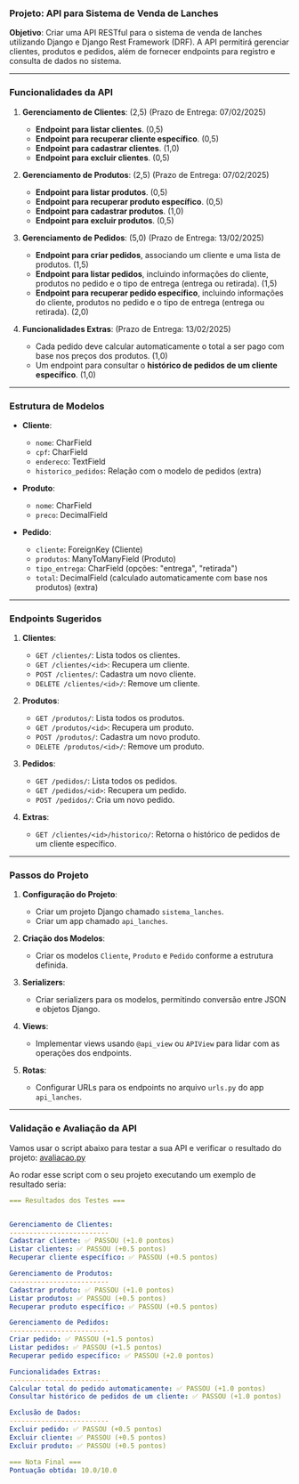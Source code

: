 ### Projeto: API para Sistema de Venda de Lanches

**Objetivo**: Criar uma API RESTful para o sistema de venda de lanches utilizando Django e Django Rest Framework (DRF). A API permitirá gerenciar clientes, produtos e pedidos, além de fornecer endpoints para registro e consulta de dados no sistema.

---

### Funcionalidades da API

1. **Gerenciamento de Clientes**: (2,5) (Prazo de Entrega: 07/02/2025)
    - **Endpoint para listar clientes**. (0,5)
    - **Endpoint para recuperar cliente específico**. (0,5)
    - **Endpoint para cadastrar clientes**. (1,0)
    - **Endpoint para excluir clientes**. (0,5)

2. **Gerenciamento de Produtos**: (2,5) (Prazo de Entrega: 07/02/2025)
    - **Endpoint para listar produtos**. (0,5)
    - **Endpoint para recuperar produto específico**. (0,5)
    - **Endpoint para cadastrar produtos**. (1,0)
    - **Endpoint para excluir produtos**. (0,5)

3. **Gerenciamento de Pedidos**: (5,0) (Prazo de Entrega: 13/02/2025)
    - **Endpoint para criar pedidos**, associando um cliente e uma lista de produtos. (1,5)
    - **Endpoint para listar pedidos**, incluindo informações do cliente, produtos no pedido e o tipo de entrega (entrega ou retirada). (1,5)
    - **Endpoint para recuperar pedido específico**, incluindo informações do cliente, produtos no pedido e o tipo de entrega (entrega ou retirada). (2,0)

4. **Funcionalidades Extras**: (Prazo de Entrega: 13/02/2025)
    - Cada pedido deve calcular automaticamente o total a ser pago com base nos preços dos produtos. (1,0)
    - Um endpoint para consultar o **histórico de pedidos de um cliente específico**. (1,0)

---

### Estrutura de Modelos

- **Cliente**:
    - `nome`: CharField
    - `cpf`: CharField
    - `endereco`: TextField
    - `historico_pedidos`: Relação com o modelo de pedidos (extra)

- **Produto**:
    - `nome`: CharField
    - `preco`: DecimalField

- **Pedido**:
    - `cliente`: ForeignKey (Cliente)
    - `produtos`: ManyToManyField (Produto)
    - `tipo_entrega`: CharField (opções: "entrega", "retirada")
    - `total`: DecimalField (calculado automaticamente com base nos produtos) (extra)

---

### Endpoints Sugeridos

1. **Clientes**:
    - `GET /clientes/`: Lista todos os clientes.
    - `GET /clientes/<id>`: Recupera um cliente.
    - `POST /clientes/`: Cadastra um novo cliente.
    - `DELETE /clientes/<id>/`: Remove um cliente.

2. **Produtos**:
    - `GET /produtos/`: Lista todos os produtos.
    - `GET /produtos/<id>`: Recupera um produto.
    - `POST /produtos/`: Cadastra um novo produto.
    - `DELETE /produtos/<id>/`: Remove um produto.

3. **Pedidos**:
    - `GET /pedidos/`: Lista todos os pedidos.
    - `GET /pedidos/<id>`: Recupera um pedido.
    - `POST /pedidos/`: Cria um novo pedido.

4. **Extras**:
    - `GET /clientes/<id>/historico/`: Retorna o histórico de pedidos de um cliente específico.

---

### Passos do Projeto

1. **Configuração do Projeto**:
    - Criar um projeto Django chamado `sistema_lanches`.
    - Criar um app chamado `api_lanches`.

2. **Criação dos Modelos**:
    - Criar os modelos `Cliente`, `Produto` e `Pedido` conforme a estrutura definida.

3. **Serializers**:
    - Criar serializers para os modelos, permitindo conversão entre JSON e objetos Django.

4. **Views**:
    - Implementar views usando `@api_view` ou `APIView` para lidar com as operações dos endpoints.

5. **Rotas**:
    - Configurar URLs para os endpoints no arquivo `urls.py` do app `api_lanches`.

---

### Validação e Avaliação da API

Vamos usar o script abaixo para testar a sua API e verificar o resultado do projeto: [avaliacao.py](avaliacao.py)

Ao rodar esse script com o seu projeto executando um exemplo de resultado seria:

```yaml
=== Resultados dos Testes ===


Gerenciamento de Clientes:
-------------------------
Cadastrar cliente: ✅ PASSOU (+1.0 pontos)
Listar clientes: ✅ PASSOU (+0.5 pontos)
Recuperar cliente específico: ✅ PASSOU (+0.5 pontos)

Gerenciamento de Produtos:
-------------------------
Cadastrar produto: ✅ PASSOU (+1.0 pontos)
Listar produtos: ✅ PASSOU (+0.5 pontos)
Recuperar produto específico: ✅ PASSOU (+0.5 pontos)

Gerenciamento de Pedidos:
-------------------------
Criar pedido: ✅ PASSOU (+1.5 pontos)
Listar pedidos: ✅ PASSOU (+1.5 pontos)
Recuperar pedido específico: ✅ PASSOU (+2.0 pontos)

Funcionalidades Extras:
-------------------------
Calcular total do pedido automaticamente: ✅ PASSOU (+1.0 pontos)
Consultar histórico de pedidos de um cliente: ✅ PASSOU (+1.0 pontos)

Exclusão de Dados:
-------------------------
Excluir pedido: ✅ PASSOU (+0.5 pontos)
Excluir cliente: ✅ PASSOU (+0.5 pontos)
Excluir produto: ✅ PASSOU (+0.5 pontos)

=== Nota Final ===
Pontuação obtida: 10.0/10.0
```
